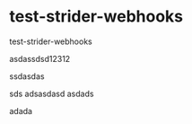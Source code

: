 test-strider-webhooks
=====================

test-strider-webhooks

asdassdsd12312

ssdasdas

sds adsasdasd
asdads

adada

